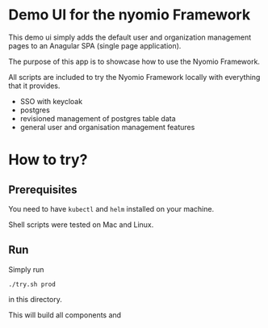 # Demo UI for the nyomio Framework

This demo ui simply adds the default user and organization management pages to 
an Anagular SPA (single page application).

The purpose of this app is to showcase how to use the Nyomio Framework.

All scripts are included to try the Nyomio Framework locally with everything that it provides.
 - SSO with keycloak
 - postgres
 - revisioned management of postgres table data
 - general user and organisation management features

# How to try?

## Prerequisites

You need to have `kubectl` and `helm` installed on your machine.

Shell scripts were tested on Mac and Linux.

## Run

Simply run
```
./try.sh prod
```
in this directory.

This will build all components and 
